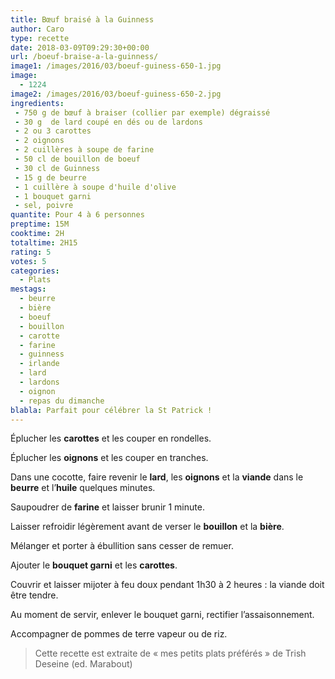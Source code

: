 ```yaml
---
title: Bœuf braisé à la Guinness
author: Caro
type: recette
date: 2018-03-09T09:29:30+00:00
url: /boeuf-braise-a-la-guinness/
image1: /images/2016/03/boeuf-guiness-650-1.jpg
image:
  - 1224
image2: /images/2016/03/boeuf-guiness-650-2.jpg
ingredients:
 - 750 g de bœuf à braiser (collier par exemple) dégraissé
 - 30 g  de lard coupé en dés ou de lardons
 - 2 ou 3 carottes
 - 2 oignons
 - 2 cuillères à soupe de farine
 - 50 cl de bouillon de boeuf
 - 30 cl de Guinness
 - 15 g de beurre
 - 1 cuillère à soupe d'huile d'olive
 - 1 bouquet garni
 - sel, poivre
quantite: Pour 4 à 6 personnes
preptime: 15M
cooktime: 2H
totaltime: 2H15
rating: 5
votes: 5
categories:
  - Plats
mestags:
  - beurre
  - bière
  - boeuf
  - bouillon
  - carotte
  - farine
  - guinness
  - irlande
  - lard
  - lardons
  - oignon
  - repas du dimanche
blabla: Parfait pour célébrer la St Patrick !
---
```

Éplucher les **carottes** et les couper en rondelles.

Éplucher les **oignons** et les couper en tranches.

Dans une cocotte, faire revenir le **lard**, les **oignons** et la **viande** dans le **beurre** et l&rsquo;**huile** quelques minutes.

Saupoudrer de **farine** et laisser brunir 1 minute.

Laisser refroidir légèrement avant de verser le **bouillon** et la **bière**.

Mélanger et porter à ébullition sans cesser de remuer.

Ajouter le **bouquet garni** et les **carottes**.

Couvrir et laisser mijoter à feu doux pendant 1h30 à 2 heures : la viande doit être tendre.

Au moment de servir, enlever le bouquet garni, rectifier l&rsquo;assaisonnement.

Accompagner de pommes de terre vapeur ou de riz.

> Cette recette est extraite de « mes petits plats préférés » de Trish Deseine (ed. Marabout)
